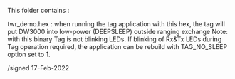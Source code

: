 This folder contains :

twr_demo.hex : when running the tag application with this hex,
                the tag will put DW3000 into low-power (DEEPSLEEP) outside ranging exchange
				Note: with this binary Tag is not blinking LEDs.
				If blinking of Rx&Tx LEDs during Tag operation required, the application can be rebuild
				with TAG_NO_SLEEP option set to 1.


/signed
17-Feb-2022
